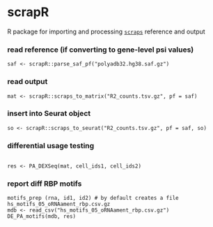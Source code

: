 # scrapR
R package for importing and processing [`scraps`](https://github.com/rnabioco/scraps) reference and output

### read reference (if converting to gene-level psi values)
```
saf <- scrapR::parse_saf_pf("polyadb32.hg38.saf.gz")
```

### read output
```
mat <- scrapR::scraps_to_matrix("R2_counts.tsv.gz", pf = saf)
```

### insert into Seurat object
```
so <- scrapR::scraps_to_seurat("R2_counts.tsv.gz", pf = saf, so)
```
### differential usage testing
```

res <- PA_DEXSeq(mat, cell_ids1, cell_ids2)
```

### report diff RBP motifs
```
motifs_prep (rna, id1, id2) # by default creates a file hs_motifs_05_oRNAament_rbp.csv.gz
mdb <- read_csv("hs_motifs_05_oRNAament_rbp.csv.gz")
DE_PA_motifs(mdb, res)
```
